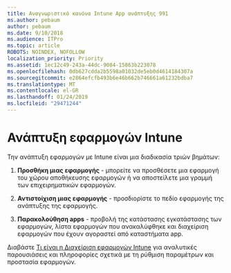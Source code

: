 ```yaml
---
title: Αναγνωριστικό κανόνα Intune App ανάπτυξης 991
ms.author: pebaum
author: pebaum
ms.date: 9/10/2018
ms.audience: ITPro
ms.topic: article
ROBOTS: NOINDEX, NOFOLLOW
localization_priority: Priority
ms.assetid: 1ec12c49-243a-44dc-9084-15863b223078
ms.openlocfilehash: 0db627cdda2b5598a01032de5eb0d4614184307a
ms.sourcegitcommit: e2864efcfb493b6e46b662b746661a61232bdba7
ms.translationtype: MT
ms.contentlocale: el-GR
ms.lasthandoff: 01/24/2019
ms.locfileid: "29471244"
---
```

# <a name="intune-app-deployment"></a>Ανάπτυξη εφαρμογών Intune

Την ανάπτυξη εφαρμογών με Intune είναι μια διαδικασία τριών βημάτων:
  
1. **Προσθήκη μιας εφαρμογής** - μπορείτε να προσθέσετε μια εφαρμογή του χώρου αποθήκευσης εφαρμογών ή να αποστείλετε μια γραμμή των επιχειρηματικών εφαρμογών. 
    
2. **Αντιστοίχιση μιας εφαρμογής** - προσδιορίστε το πεδίο εφαρμογής της ανάπτυξης της εφαρμογής. 
    
3. **Παρακολούθηση apps** - προβολή της κατάστασης εγκατάστασης των εφαρμογών, λίστα εφαρμογών που ανακαλύφθηκε και διαχείριση εφαρμογών που έχουν αγοραστεί από καταστήματα app. 
    
Διαβάστε [Τι είναι η Διαχείριση εφαρμογών Intune](https://docs.microsoft.com/intune/app-management) για αναλυτικές παρουσιάσεις και πληροφορίες σχετικά με τη ρύθμιση παραμέτρων και προστασία εφαρμογών. 
  

